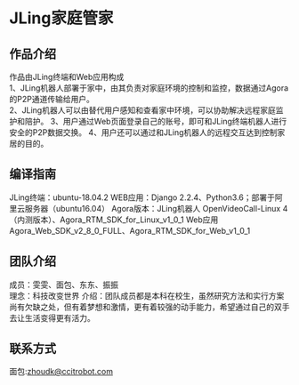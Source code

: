 # JLing家庭管家

## 作品介绍
作品由JLing终端和Web应用构成  
1、JLing机器人部署于家中，由其负责对家庭环境的控制和监控，数据通过Agora的P2P通道传输给用户。  
2、JLing机器人可以由替代用户感知和查看家中环境，可以协助解决远程家庭监护和陪护。
3、用户通过Web页面登录自己的账号，即可和JLing终端机器人进行安全的P2P数据交换。
4、用户还可以通过和JLing机器人的远程交互达到控制家居的目的。


## 编译指南
JLing终端：ubuntu-18.04.2
WEB应用：Django 2.2.4、Python3.6；部署于阿里云服务器（ubuntu16.04）
Agora版本：JLing机器人 OpenVideoCall-Linux 4（内测版本）、Agora_RTM_SDK_for_Linux_v1_0_1
           Web应用 Agora_Web_SDK_v2_8_0_FULL、Agora_RTM_SDK_for_Web_v1_0_1


## 团队介绍
成员：雯雯、面包、东东、振振  
理念：科技改变世界
介绍：团队成员都是本科在校生，虽然研究方法和实行方案尚有欠缺之处，但有着梦想和激情，更有着较强的动手能力，希望通过自己的双手去让生活变得更有活力。


## 联系方式
面包:zhoudk@ccitrobot.com
